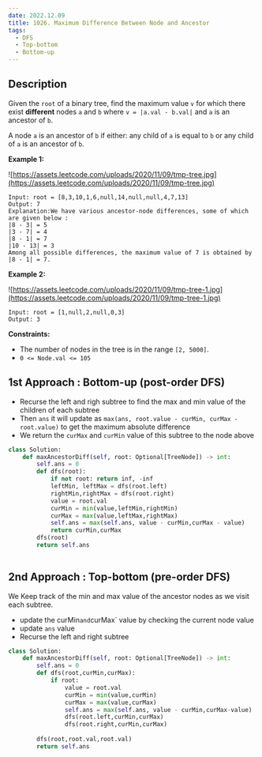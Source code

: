 ```yaml
---
date: 2022.12.09
title: 1026. Maximum Difference Between Node and Ancestor 
tags: 
  - DFS
  - Top-bottom
  - Bottom-up
---
```


## Description
Given the `root` of a binary tree, find the maximum value `v` for which there exist **different** nodes `a` and `b` where `v = |a.val - b.val|` and `a` is an ancestor of `b`.

A node `a` is an ancestor of `b` if either: any child of `a` is equal to `b` or any child of `a` is an ancestor of `b`.

**Example 1:**


![https://assets.leetcode.com/uploads/2020/11/09/tmp-tree.jpg](https://assets.leetcode.com/uploads/2020/11/09/tmp-tree.jpg)

```
Input: root = [8,3,10,1,6,null,14,null,null,4,7,13]
Output: 7
Explanation:We have various ancestor-node differences, some of which are given below :
|8 - 3| = 5
|3 - 7| = 4
|8 - 1| = 7
|10 - 13| = 3
Among all possible differences, the maximum value of 7 is obtained by |8 - 1| = 7.
```

**Example 2:**

![https://assets.leetcode.com/uploads/2020/11/09/tmp-tree-1.jpg](https://assets.leetcode.com/uploads/2020/11/09/tmp-tree-1.jpg)

```
Input: root = [1,null,2,null,0,3]
Output: 3

```

**Constraints:**

- The number of nodes in the tree is in the range `[2, 5000]`.
- `0 <= Node.val <= 105`

## 1st Approach : Bottom-up (post-order DFS)
- Recurse the left and righ subtree to find the max and min value of the children of each subtree
- Then `ans` it will update as `max(ans, root.value - curMin, curMax - root.value)` to get the maximum absolute difference
- We return the `curMax` and `curMin` value of this subtree to the node above 

``` python
class Solution:
    def maxAncestorDiff(self, root: Optional[TreeNode]) -> int:
        self.ans = 0
        def dfs(root):
            if not root: return inf, -inf
            leftMin, leftMax = dfs(root.left)
            rightMin,rightMax = dfs(root.right)
            value = root.val
            curMin = min(value,leftMin,rightMin)
            curMax = max(value,leftMax,rightMax)
            self.ans = max(self.ans, value - curMin,curMax - value)
            return curMin,curMax
        dfs(root)
        return self.ans
        
```

## 2nd Approach : Top-bottom (pre-order DFS)
We Keep track of the min and max value of the ancestor nodes as we visit each subtree.

- update the curMin` and `curMax` value by checking the current node value
- update `ans` value 
- Recurse the left and right subtree
``` python
class Solution:
    def maxAncestorDiff(self, root: Optional[TreeNode]) -> int:
        self.ans = 0
        def dfs(root,curMin,curMax):
            if root:
                value = root.val
                curMin = min(value,curMin)
                curMax = max(value,curMax)
                self.ans = max(self.ans, value - curMin,curMax-value)
                dfs(root.left,curMin,curMax)
                dfs(root.right,curMin,curMax)
                
        dfs(root,root.val,root.val)
        return self.ans
